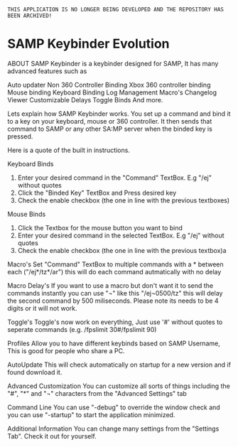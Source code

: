 `THIS APPLICATION IS NO LONGER BEING DEVELOPED AND THE REPOSITORY HAS BEEN ARCHIVED!`

SAMP Keybinder Evolution
==================


ABOUT
SAMP Keybinder is a keybinder designed for SAMP, It has many advanced features such as

Auto updater
Non 360 Controller Binding
Xbox 360 controller binding
Mouse binding
Keyboard Binding
Log Management
Macro's
Changelog Viewer
Customizable Delays
Toggle Binds
And more.


Lets explain how SAMP Keybinder works. You set up a command and bind it to a key on your keyboard, mouse or 360 controller. It then sends that command to SAMP or any other SA:MP server when the binded key is pressed.

Here is a quote of the built in instructions.

Keyboard Binds
1. Enter your desired command in the "Command" TextBox. E.g "/ej" without quotes
2. Click the "Binded Key" TextBox and Press desired key
4. Check the enable checkbox (the one in line with the previous textboxes)

Mouse Binds
1. Click the Textbox for the mouse button you want to bind
2. Enter your desired command in the selected TextBox. E.g "/ej" without quotes
3. Check the enable checkbox (the one in line with the previous textbox)a

Macro's 
Set "Command" TextBox to multiple commands with a * between each ("/ej*/tz*/ar") this will do each command autmatically with no delay

Macro Delay's
If you want to use a macro but don't want it to send the commands instantly you can use "¬" like this "/ej¬0500/tz" this will delay the second command by 500 miliseconds. Please note its needs to be 4 digits or it will not work.

Toggle's
Toggle's now work on everything, Just use '#' without quotes to seperate commands (e.g. /fpslimit 30#/fpslimit 90)

Profiles
Allow you to have different keybinds based on SAMP Username, This is good for people who share a PC.

AutoUpdate
This will check automatically on startup for a new version and if found download it.

Advanced Customization
You can customize all sorts of things including the "#", "*" and "¬" characters from the "Advanced Settings" tab

Command Line
You can use "-debug" to override the window check and you can use "-startup" to start the application minimized.

Additional Information
You can change many settings from the "Settings Tab". Check it out for yourself.
